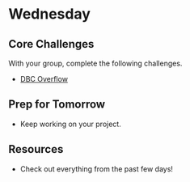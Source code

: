 # Wednesday

## Core Challenges
With your group, complete the following challenges.

- [DBC Overflow](../../../../overflow-challenge)

## Prep for Tomorrow
- Keep working on your project.

## Resources
- Check out everything from the past few days!

